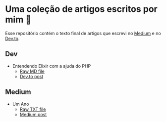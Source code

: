 # Uma coleção de artigos escritos por mim :page_facing_up:
Esse repositório contém o texto final de artigos que escrevi no [Medium](https://medium.com/) e no [Dev.to](https://dev.to/).

## Dev
- Entendendo Elixir com a ajuda do PHP
    - [Raw MD file](https://github.com/leonimella/articles/blob/master/dev.to/entendendo-elixir-com-ajuda-do-php.md)
    - [Dev.to post](https://dev.to/leonimella/entendendo-elixir-com-ajuda-de-php-20n2)

## Medium
- Um Ano
    - [Raw TXT file](https://github.com/leonimella/articles/blob/master/medium/um-ano.txt)
    - [Medium post](https://medium.com/@leoni.mella/um-ano-5c4af249d382)
